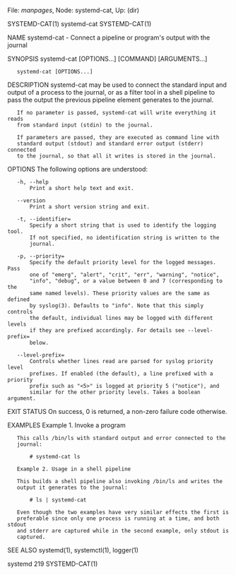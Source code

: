 File: *manpages*,  Node: systemd-cat,  Up: (dir)

SYSTEMD-CAT(1)                    systemd-cat                   SYSTEMD-CAT(1)



NAME
       systemd-cat - Connect a pipeline or program's output with the journal

SYNOPSIS
       systemd-cat [OPTIONS...] [COMMAND] [ARGUMENTS...]

       systemd-cat [OPTIONS...]

DESCRIPTION
       systemd-cat may be used to connect the standard input and output of a
       process to the journal, or as a filter tool in a shell pipeline to pass
       the output the previous pipeline element generates to the journal.

       If no parameter is passed, systemd-cat will write everything it reads
       from standard input (stdin) to the journal.

       If parameters are passed, they are executed as command line with
       standard output (stdout) and standard error output (stderr) connected
       to the journal, so that all it writes is stored in the journal.

OPTIONS
       The following options are understood:

       -h, --help
           Print a short help text and exit.

       --version
           Print a short version string and exit.

       -t, --identifier=
           Specify a short string that is used to identify the logging tool.
           If not specified, no identification string is written to the
           journal.

       -p, --priority=
           Specify the default priority level for the logged messages. Pass
           one of "emerg", "alert", "crit", "err", "warning", "notice",
           "info", "debug", or a value between 0 and 7 (corresponding to the
           same named levels). These priority values are the same as defined
           by syslog(3). Defaults to "info". Note that this simply controls
           the default, individual lines may be logged with different levels
           if they are prefixed accordingly. For details see --level-prefix=
           below.

       --level-prefix=
           Controls whether lines read are parsed for syslog priority level
           prefixes. If enabled (the default), a line prefixed with a priority
           prefix such as "<5>" is logged at priority 5 ("notice"), and
           similar for the other priority levels. Takes a boolean argument.

EXIT STATUS
       On success, 0 is returned, a non-zero failure code otherwise.

EXAMPLES
       Example 1. Invoke a program

       This calls /bin/ls with standard output and error connected to the
       journal:

           # systemd-cat ls

       Example 2. Usage in a shell pipeline

       This builds a shell pipeline also invoking /bin/ls and writes the
       output it generates to the journal:

           # ls | systemd-cat

       Even though the two examples have very similar effects the first is
       preferable since only one process is running at a time, and both stdout
       and stderr are captured while in the second example, only stdout is
       captured.

SEE ALSO
       systemd(1), systemctl(1), logger(1)



systemd 219                                                     SYSTEMD-CAT(1)
